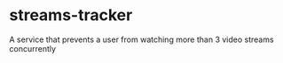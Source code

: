 # streams-tracker
A service that prevents a user from watching more than 3 video streams concurrently
